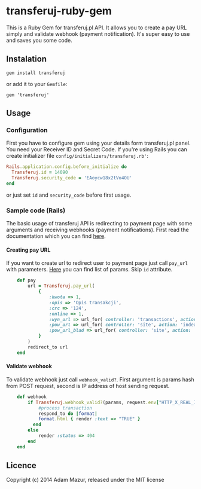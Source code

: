 transferuj-ruby-gem
===================

This is a Ruby Gem for transferuj.pl API. It allows you to create a pay URL simply and validate webhook (payment notification). It's super easy to use and saves you some code. 

## Instalation

```
gem install transferuj
```

or add it to your `Gemfile`:

```
gem 'transferuj'
```

## Usage

### Configuration

First you have to configure gem using your details form transferuj.pl panel. You need your Receiver ID and Secret Code. If you're using Rails you can create initializer file `config/initializers/transferuj.rb'`:

```ruby
Rails.application.config.before_initialize do
  Transferuj.id = 14090
  Transferuj.security_code = 'EAoycw18x2tVo4OU'
end
```

or just set `id` and `security_code` before first usage.

### Sample code (Rails)

The basic usage of transferuj API is redirecting to payment page with some arguments and receiving webhooks (payment notifications).
First read the documentation which you can find [here](https://secure.transferuj.pl/partner/pliki/dokumentacja.pdf).

#### Creating pay URL

If you want to create url to redirect user to payment page just call `pay_url` with parameters. [Here](https://secure.transferuj.pl/partner/pliki/dokumentacja.pdf) you can find list of params. Skip `id` attribute.  

```ruby
	def pay
		url = Transferuj.pay_url(
			{
				:kwota => 1,
				:opis => 'Opis transakcji',
				:crc => '124',
				:online => 1,
				:wyn_url => url_for( controller: 'transactions', action: 'webhook', host: 'http://myapp.com'),
				:pow_url => url_for( controller: 'site', action: 'index', host: 'http://myapp.com'),
				:pow_url_blad => url_for( controller: 'site', action: 'index', host: 'http://myapp.com'),
			}
		)
		redirect_to url
	end
```

#### Validate webhook

To validate webhook just call `webhook_valid?`. First argument is params hash from POST request, second is IP address of host sending request.

```ruby
	def webhook
		if Transferuj.webhook_valid?(params, request.env["HTTP_X_REAL_IP"])
			#process transaction
			respond_to do |format|
		  	format.html { render :text => "TRUE" }
		  end
		else
			render :status => 404
		end
	end
```

## Licence

Copyright (c) 2014 Adam Mazur, released under the MIT license
